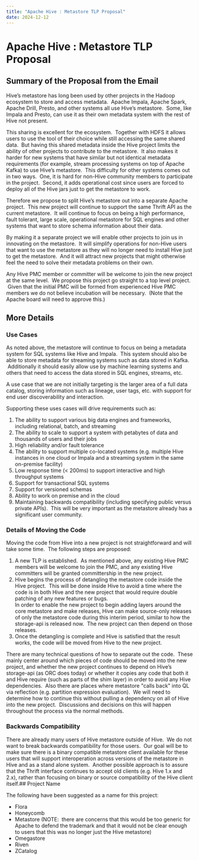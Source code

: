 ```yaml
---
title: "Apache Hive : Metastore TLP Proposal"
date: 2024-12-12
---
```










# Apache Hive : Metastore TLP Proposal






## Summary of the Proposal from the Email

Hive’s metastore has long been used by other projects in the Hadoop ecosystem to store and access metadata.  Apache Impala, Apache Spark, Apache Drill, Presto, and other systems all use Hive’s metastore.  Some, like Impala and Presto, can use it as their own metadata system with the rest of Hive not present.

This sharing is excellent for the ecosystem.  Together with HDFS it allows users to use the tool of their choice while still accessing the same shared data.  But having this shared metadata inside the Hive project limits the ability of other projects to contribute to the metastore.  It also makes it harder for new systems that have similar but not identical metadata requirements (for example, stream processing systems on top of Apache Kafka) to use Hive’s metastore.  This difficulty for other systems comes out in two ways.  One, it is hard for non-Hive community members to participate in the project.  Second, it adds operational cost since users are forced to deploy all of the Hive jars just to get the metastore to work.

Therefore we propose to split Hive’s metastore out into a separate Apache project.  This new project will continue to support the same Thrift API as the current metastore.  It will continue to focus on being a high performance, fault tolerant, large scale, operational metastore for SQL engines and other systems that want to store schema information about their data.  

By making it a separate project we will enable other projects to join us in innovating on the metastore.  It will simplify operations for non-Hive users that want to use the metastore as they will no longer need to install Hive just to get the metastore.  And it will attract new projects that might otherwise feel the need to solve their metadata problems on their own.

Any Hive PMC member or committer will be welcome to join the new project at the same level.  We propose this project go straight to a top level project.  Given that the initial PMC will be formed from experienced Hive PMC members we do not believe incubation will be necessary.  (Note that the Apache board will need to approve this.)

## More Details

### Use Cases

As noted above, the metastore will continue to focus on being a metadata system for SQL systems like Hive and Impala.  This system should also be able to store metadata for streaming systems such as data stored in Kafka.  Additionally it should easily allow use by machine learning systems and others that need to access the data stored in SQL engines, streams, etc.

A use case that we are not initially targeting is the larger area of a full data catalog, storing information such as lineage, user tags, etc. with support for end user discoverability and interaction.

Supporting these uses cases will drive requirements such as:

1. The ability to support various big data engines and frameworks, including relational, batch, and streaming
2. The ability to scale to support a system with petabytes of data and thousands of users and their jobs
3. High reliability and/or fault tolerance
4. The ability to support multiple co-located systems (e.g. multiple Hive instances in one cloud or Impala and a streaming system in the same on-premise facility)
5. Low response time (< 200ms) to support interactive and high throughput systems
6. Support for transactional SQL systems
7. Support for versioned schemas
8. Ability to work on premise and in the cloud
9. Maintaining backwards compatibility (including specifying public versus private APIs).  This will be very important as the metastore already has a significant user community.

### Details of Moving the Code

Moving the code from Hive into a new project is not straightforward and will take some time.  The following steps are proposed:

1. A new TLP is established.  As mentioned above, any existing Hive PMC members will be welcome to join the PMC, and any existing Hive committers will be granted committership in the new project.
2. Hive begins the process of detangling the metastore code inside the Hive project.  This will be done inside Hive to avoid a time where the code is in both Hive and the new project that would require double patching of any new features or bugs.  
In order to enable the new project to begin adding layers around the core metastore and make releases, Hive can make source-only releases of only the metastore code during this interim period, similar to how the storage-api is released now.  The new project can then depend on those releases.
3. Once the detangling is complete and Hive is satisfied that the result works, the code will be moved from Hive to the new project.

There are many technical questions of how to separate out the code.  These mainly center around which pieces of code should be moved into the new project, and whether the new project continues to depend on Hive’s storage-api (as ORC does today) or whether it copies any code that both it and Hive require (such as parts of the shim layer) in order to avoid any Hive dependencies.  Also there are places where metastore "calls back" into QL via reflection (e.g. partition expression evaluation).  We will need to determine how to continue this without pulling a dependency on all of Hive into the new project.  Discussions and decisions on this will happen throughout the process via the normal methods.

### Backwards Compatibility

There are already many users of Hive metastore outside of Hive.  We do not want to break backwards compatibility for those users.  Our goal will be to make sure there is a binary compatible metastore client available for these users that will support interoperation across versions of the metastore in Hive and as a stand alone system.  Another possible approach is to assure that the Thrift interface continues to accept old clients (e.g. Hive 1.x and 2.x), rather than focusing on binary or source compatibility of the Hive client itself.## Project Name

The following have been suggested as a name for this project:

* Flora
* Honeycomb
* Metastore (NOTE:  there are concerns that this would be too generic for Apache to defend the trademark and that it would not be clear enough to users that this was no longer just the Hive metastore)
* Omegastore
* Riven
* ZCatalog

 



 

 

